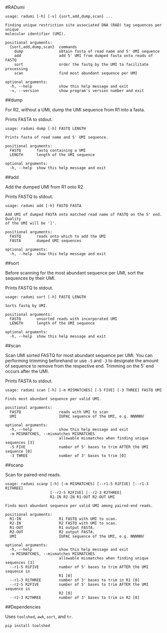 #RADumi

```
usage: radumi [-h] [-v] {sort,add,dump,scan} ...

Finding unique restriction site associated DNA (RAD) tag sequences per unique
molecular identifier (UMI).

positional arguments:
  {sort,add,dump,scan}  commands
    dump                obtain fasta of read name and 5' UMI sequence
    add                 add 5' UMI from dumped fasta onto reads of FASTQ
    sort                order the fastq by the UMI to facilitate processing
    scan                find most abundant sequence per UMI

optional arguments:
  -h, --help            show this help message and exit
  -v, --version         show program's version number and exit
```

##dump

For R2, without a UMI, dump the UMI sequence from R1 into a fasta.

Prints FASTA to stdout.

```
usage: radumi dump [-h] FASTQ LENGTH

Prints fasta of read name and 5' UMI sequence.

positional arguments:
  FASTQ       fastq containing a UMI
  LENGTH      length of the UMI sequence

optional arguments:
  -h, --help  show this help message and exit
```

##add

Add the dumped UMI from R1 onto R2.

Prints FASTQ to stdout.

```
usage: radumi add [-h] FASTQ FASTA

Add UMI of dumped FASTA onto matched read name of FASTQ on the 5' end. Quality
of the UMI will be ']'.

positional arguments:
  FASTQ       reads onto which to add the UMI
  FASTA       dumped UMI sequences

optional arguments:
  -h, --help  show this help message and exit
```

##sort

Before scanning for the most abundant sequence per UMI, sort the sequences by
their UMI.

Prints FASTQ to stdout.

```
usage: radumi sort [-h] FASTQ LENGTH

Sorts fastq by UMI.

positional arguments:
  FASTQ       unsorted reads with incorporated UMI
  LENGTH      length of the UMI sequence

optional arguments:
  -h, --help  show this help message and exit
```

##scan

Scan UMI sorted FASTQ for most abundant sequence per UMI. You can performing
trimming beforehand or use `-5` and `-3` to designate the amount of sequence
to remove from the respective end. Trimming on the 5' end occurs after the UMI.

Prints FASTA to stdout.

```
usage: radumi scan [-h] [-m MISMATCHES] [-5 FIVE] [-3 THREE] FASTQ UMI

Finds most abundant sequence per valid UMI.

positional arguments:
  FASTQ                 reads with UMI to scan
  UMI                   IUPAC sequence of the UMI, e.g. NNNNNV

optional arguments:
  -h, --help            show this help message and exit
  -m MISMATCHES, --mismatches MISMATCHES
                        allowable mismatches when finding unique sequences [3]
  -5 FIVE               number of 5' bases to trim AFTER the UMI sequence [0]
  -3 THREE              number of 3' bases to trim [0]
```

##scanp

Scan for paired-end reads.

```
usage: radumi scanp [-h] [-m MISMATCHES] [--r1-5 R1FIVE] [--r1-3 R1THREE]
                    [--r2-5 R2FIVE] [--r2-3 R2THREE]
                    R1-IN R2-IN R1-OUT R2-OUT UMI

Finds most abundant sequence per valid UMI among paired-end reads.

positional arguments:
  R1-IN                 R1 FASTQ with UMI to scan.
  R2-IN                 R2 FASTQ with UMI to scan.
  R1-OUT                R1 output FASTA.
  R2-OUT                R2 output FASTA.
  UMI                   IUPAC sequence of the UMI, e.g. NNNNNV

optional arguments:
  -h, --help            show this help message and exit
  -m MISMATCHES, --mismatches MISMATCHES
                        allowable mismatches when finding unique sequences [3]
  --r1-5 R1FIVE         number of 5' bases to trim AFTER the UMI sequence in
                        R1 [0]
  --r1-3 R1THREE        number of 3' bases to trim in R1 [0]
  --r2-5 R2FIVE         number of 5' bases to trim AFTER the UMI sequence in
                        R2 [0]
  --r2-3 R2THREE        number of 3' bases to trim in R2 [0]
```

##Dependencies

Uses `toolshed`, `awk`, `sort`, and `tr`.
```
pip install toolshed
```
